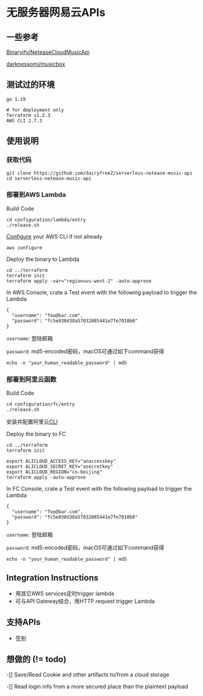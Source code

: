 # 无服务器网易云APIs

## 一些参考
[Binaryify/NeteaseCloudMusicApi](https://github.com/Binaryify/NeteaseCloudMusicApi)

[darknessomi/musicbox](https://github.com/darknessomi/musicbox)

## 测试过的环境
```
go 1.19

# for deployment only
Terraform v1.2.3
AWS CLI 2.7.3
```

## 使用说明
### 获取代码
```
git clone https://github.com/dairyfreeZ/serverless-netease-music-api
cd serverless-netease-music-api
```

### 部署到AWS Lambda
Build Code
```
cd configuration/lambda/entry
./release.sh
```

[Configure](https://docs.aws.amazon.com/cli/latest/userguide/cli-configure-files.html) your AWS CLI if not already
```
aws configure
```

Deploy the binary to Lambda
```
cd ../terraform
terraform init
terraform apply -var="region=us-west-2" -auto-approve
```

In AWS Console, crate a Test event with the following payload to trigger the Lambda

```
{
  "username": "foo@bar.com",
  "password": "fc5e038d38a57032085441e7fe7010b0"
}
```
`username`: 登陆邮箱

`password`: md5-encoded密码，macOS可通过如下command获得
```
echo -n "your_human_readable_password" | md5
```

### 部署到阿里云函数
Build Code
```
cd configuration/fc/entry
./release.sh
```

安装并配置阿里云[CLI](https://help.aliyun.com/product/29991.html)

Deploy the binary to FC
```
cd ../terraform
terraform init

export ALICLOUD_ACCESS_KEY="anaccesskey"
export ALICLOUD_SECRET_KEY="asecretkey"
export ALICLOUD_REGION="cn-beijing"
terraform apply -auto-approve
```

In FC Console, crate a Test event with the following payload to trigger the Lambda

```
{
  "username": "foo@bar.com",
  "password": "fc5e038d38a57032085441e7fe7010b0"
}
```
`username`: 登陆邮箱

`password`: md5-encoded密码，macOS可通过如下command获得
```
echo -n "your_human_readable_password" | md5
```

## Integration Instructions  
- 用其它AWS services定时trigger lambda
- 可与API Gateway结合，用HTTP request trigger Lambda

## 支持APIs
- 签到

## 想做的 (!= todo)
-[] Save/Read Cookie and other artifacts to/from a cloud storage

-[] Read login info from a more secured place than the plaintext payload

